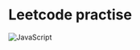# Leetcode practise

![JavaScript](https://img.shields.io/badge/JavaScript-323330.svg?logo=javascript&logoColor=F7DF1E)
